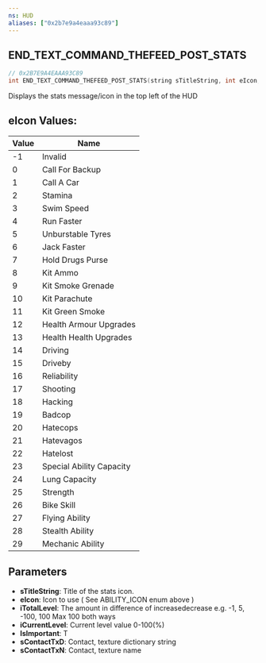 ```yaml
---
ns: HUD
aliases: ["0x2b7e9a4eaaa93c89"]
---
```

## END_TEXT_COMMAND_THEFEED_POST_STATS

```c
// 0x2B7E9A4EAAA93C89
int END_TEXT_COMMAND_THEFEED_POST_STATS(string sTitleString, int eIcon, int iTotalLevel, int iCurrentLevel, bool IsImportant, string sContactTxD, string sContactTxN);
```

Displays the stats message/icon in the top left of the HUD

## eIcon Values:
| Value | Name |
| --- | --- |
| -1 | Invalid |
| 0 | Call For Backup |
| 1 | Call A Car |
| 2 | Stamina |
| 3 | Swim Speed |
| 4 | Run Faster |
| 5 | Unburstable Tyres |
| 6 | Jack Faster |
| 7 | Hold Drugs Purse |
| 8 | Kit Ammo |
| 9 | Kit Smoke Grenade |
| 10 | Kit Parachute |
| 11 | Kit Green Smoke |
| 12 | Health Armour Upgrades |
| 13 | Health Health Upgrades |
| 14 | Driving |
| 15 | Driveby |
| 16 | Reliability |
| 17 | Shooting |
| 18 | Hacking |
| 19 | Badcop |
| 20 | Hatecops |
| 21 | Hatevagos |
| 22 | Hatelost |
| 23 | Special Ability Capacity |
| 24 | Lung Capacity |
| 25 | Strength |
| 26 | Bike Skill |
| 27 | Flying Ability |
| 28 | Stealth Ability |
| 29 | Mechanic Ability |


## Parameters
* **sTitleString**: Title of the stats icon.
* **eIcon**: Icon to use ( See ABILITY_ICON enum above )
* **iTotalLevel**: The amount in difference of increasedecrease e.g. -1, 5, -100, 100 Max 100 both ways
* **iCurrentLevel**: Current level value 0-100(%)
* **IsImportant**: T
* **sContactTxD**: Contact, texture dictionary string
* **sContactTxN**: Contact, texture name
